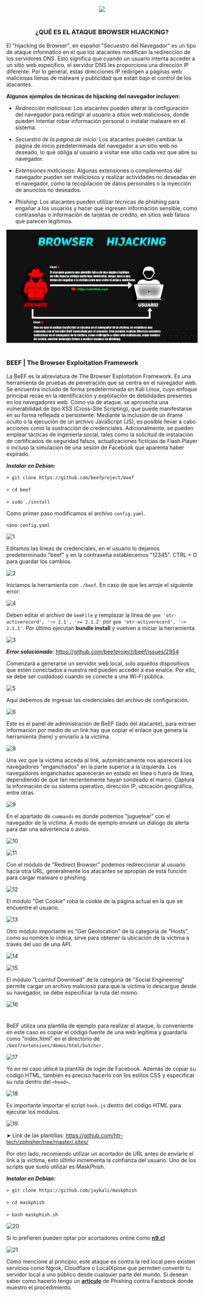 <p align="center">
  <a href="https://github.com/DenverCoder1/readme-typing-svg"><img src="https://readme-typing-svg.herokuapp.com?color=D1F700&width=420&lines=Ataque+de+Browser+Hijacking+[BeEF]"></a>
</p>

<h1 align="center"></h1>

<h3 align="center">¿QUÉ ES EL ATAQUE BROWSER HIJACKING?</h3>

El "hijacking de Browser", en español "Secuestro del Navegador" es un tipo de ataque informático en el que los atacantes modifican la redirección de los servidores DNS. Esto significa que cuando un usuario intenta acceder a un sitio web específico, el servidor DNS les proporciona una dirección IP diferente. Por lo general, estas direcciones IP redirigen a páginas web maliciosas llenas de malware y publicidad que están bajo el control de los atacantes.

**Algunos ejemplos de técnicas de hijacking del navegador incluyen:**

- _Redirección maliciosa:_ Los atacantes pueden alterar la configuración del navegador para redirigir al usuario a sitios web maliciosos, donde pueden intentar robar información personal o instalar malware en el sistema.

- _Secuestro de la página de inicio:_ Los atacantes pueden cambiar la página de inicio predeterminada del navegador a un sitio web no deseado, lo que obliga al usuario a visitar ese sitio cada vez que abre su navegador.

- _Extensiones maliciosas:_ Algunas extensiones o complementos del navegador pueden ser maliciosos y realizar actividades no deseadas en el navegador, como la recopilación de datos personales o la inyección de anuncios no deseados.

- _Phishing:_ Los atacantes pueden utilizar técnicas de phishing para engañar a los usuarios y hacer que ingresen información sensible, como contraseñas o información de tarjetas de crédito, en sitios web falsos que parecen legítimos.

<p align="center">
  <img src="https://github.com/R3LI4NT/articulos/blob/main/Pentesting/ING-SOCIAL/img/Browser_Hijacking.png">
</p>

<h1 align="center"></h1>

### BEEF | The Browser Exploitation Framework

La BeEF es la abreviatura de The Browser Exploitation Framework. Es una herramienta de pruebas de penetración que se centra en el navegador web. Se encuentra incluido de forma predeterminada en Kali Linux, cuyo enfoque principal recae en la identificación y explotación de debilidades presentes en los navegadores web. Como vía de ataque, se aprovecha una vulnerabilidad de tipo XSS (Cross-Site Scripting), que puede manifestarse en su forma reflejada o persistente. Mediante la inclusión de un iframe oculto o la ejecución de un archivo JavaScript (JS), es posible llevar a cabo acciones como la sustracción de credenciales. Adicionalmente, se pueden emplear tácticas de ingeniería social, tales como la solicitud de instalación de certificados de seguridad falsos, actualizaciones ficticias de Flash Player o incluso la simulación de una sesión de Facebook que aparenta haber expirado.

**_Instalar en Debian:_**
```
> git clone https://github.com/beefproject/beef

> cd beef

> sudo ./install
```

Como primer paso modificamos el archivo `config.yaml`.
```
nano config.yaml
```

![1](https://github.com/R3LI4NT/articulos/assets/75953873/521a7f84-27ea-4659-a96f-302edf3dcfb7)

Editamos las líneas de credenciales, en el usuario lo dejamos predeterminado "beef" y en la contraseña establecemos "12345". CTRL + O para guardar los cambios.

![2](https://github.com/R3LI4NT/articulos/assets/75953873/829364fd-04a9-4266-b790-be381ad9bd83)

Iniciamos la herramienta con `./beef`. En caso de que les arroje el siguiente error:

![4](https://github.com/R3LI4NT/articulos/assets/75953873/8084431b-c507-4c55-8d48-7a00dfe02e02)

Deben editar el archivo de `GemFile` y remplazar la línea de `gem 'otr-activerecord', '~> 2.1', '>= 2.1.2'` por `gem 'otr-activerecord', '~> 2.1.1'`. Por último ejecutan **bundle install** y vuelven a iniciar la herramienta.

![3](https://github.com/R3LI4NT/articulos/assets/75953873/3a3003cd-15bf-4391-9699-d9cd90ce5cef)

_**Error solucionado**_: https://github.com/beefproject/beef/issues/2954 

Comenzará a generarse un servidor web local, solo aquellos dispositivos que estén conectados a nuestra red pueden acceder a ese enalce. Por ello, se debe ser cuidadoso cuando se conecte a una Wi-Fi pública. 

![5](https://github.com/R3LI4NT/articulos/assets/75953873/dc244c20-10a1-4c22-a5f0-31baa1cee561)

Aquí debemos de ingresar las credenciales del archivo de configuración.

![6](https://github.com/R3LI4NT/articulos/assets/75953873/e42f2176-3b9f-46c1-a3b0-c3e0d0831bef)

Este es el panel de administración de BeEF (lado del atacante), para extraer información por medio de un link hay que copiar el enlace que genera la herramienta (here) y enviarlo a la víctima. 

![8](https://github.com/R3LI4NT/articulos/assets/75953873/b4135e18-bbdc-46b4-b8a6-8e9778355edb)

Una vez que la víctima acceda al link, automáticamente nos aparecerá los navegadores "enganchados" en la parte superior a la izquierda. Los navegadores enganchados aparecerán en estado en línea o fuera de línea, dependiendo de qué tan recientemente hayan sondeado el marco. Captura la información de su sistema operativo, dirección IP, ubicación geográfica, entre otras.

![9](https://github.com/R3LI4NT/articulos/assets/75953873/82ee31c0-0020-442a-b8b8-ec414f5a42be)

En el apartado de `commands` es donde podemos "juguetear" con el navegador de la víctima. A modo de ejemplo enviaré un diálogo de alerta para dar una advertencia o aviso.

![10](https://github.com/R3LI4NT/articulos/assets/75953873/400da218-2d25-46ea-bd2e-2ae63cd9eb31)

![11](https://github.com/R3LI4NT/articulos/assets/75953873/a314994c-e5c4-4f97-a0be-ba28e3356dfa)

Con el módulo de "Redirect Browser" podemos redireccionar al usuario hacia otra URL, generalmente los atacantes se apropian de está función para cargar malware o phishing. 

![12](https://github.com/R3LI4NT/articulos/assets/75953873/9232c439-3d82-4863-88cf-63db97a76392)

El módulo "Get Cookie" roba la cookie de la página actual en la que se encuentre el usuario.

![13](https://github.com/R3LI4NT/articulos/assets/75953873/67b1a4a4-9751-41ee-9cdb-1e1ff45972f1)

Otro módulo importante es "Get Geolocation" de la categoría de "Hosts", como su nombre lo indica, sirve para obtener la ubicación de la víctima a través del uso de una API.

![14](https://github.com/R3LI4NT/articulos/assets/75953873/dfdb0850-e253-41ac-bd32-a2caccdc214c)

![15](https://github.com/R3LI4NT/articulos/assets/75953873/ec027cf6-b027-4847-942c-548ef93dd1b5)

El módulo "Lcamtuf Download" de la categoría de "Social Engineering" permite cargar un archivo malicioso para que la víctima lo descargue desde su navegador, se debe especificar la ruta del mismo.

![16](https://github.com/R3LI4NT/articulos/assets/75953873/74150185-c5e9-4cae-995e-bddfe45bd7a4)

<h1 align="center"></h1>

BeEF utiliza una plantilla de ejemplo para realizar el ataque, lo conveniente en este caso es copiar el código fuente de una web legítima y guardarla como "index.html" en el directorio de `/beef/extensions/demos/html/butcher`.

![17](https://github.com/R3LI4NT/articulos/assets/75953873/51d85431-e0c5-4a81-a61c-82dceccbaeae)

Yo en mi caso utilicé la plantilla de login de Facebook. Además de copiar su código HTML, también es preciso hacerlo con los estilos CSS y especificar su ruta dentro del `<head>`.

![18](https://github.com/R3LI4NT/articulos/assets/75953873/264482c4-c262-4b29-9407-5b4705737573)

Es importante importar el script `hook.js` dentro del código HTML para ejecutar los módulos.

![19](https://github.com/R3LI4NT/articulos/assets/75953873/c00a19b3-892b-40c2-93a7-73f43e57667a)

➤ Link de las plantillas: https://github.com/htr-tech/zphisher/tree/master/.sites/

Por otro lado, recomiendo utilizar un acortador de URL antes de enviarle el link a la víctima, esto último incrementa la confianza del usuario. Uno de los scripts que suelo utilizar es MaskPhish.

**_Instalar en Debian:_**
```
> git clone https://github.com/jaykali/maskphish

> cd maskphish

> bash maskphish.sh
```

![20](https://github.com/R3LI4NT/articulos/assets/75953873/3a6b4b14-793d-4254-90a6-e59c5217f914)

Si lo prefieren pueden optar por acortadores online como <a href="https://n9.cl/es">**n9.cl**</a>

![21](https://github.com/R3LI4NT/articulos/assets/75953873/0ed250eb-e494-4c29-8cba-222220ad4053)

Como mencione al principio, este ataque es contra la red local pero existen servicios como Ngrok, Cloudflare o LocalXpose que permiten convertir tu servidor local a uno público desde cualquier parte del mundo. Si desean saber como hacerlo tengo un <a href="https://github.com/R3LI4NT/articulos/blob/main/Pentesting/ING-SOCIAL/email_spoofing.md">**artículo**</a> de Phishing contra Facebook donde muestro el procedimiento. 
